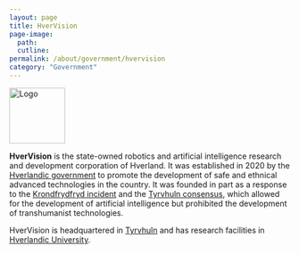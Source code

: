 ```yaml
---
layout: page
title: HverVision
page-image: 
  path: 
  cutline: 
permalink: /about/government/hvervision
category: "Government"
---
```


<div style="text-align: left;">
  <img src="{{ site.baseurl }}/assets/img/hvervision_logo.svg" alt="Logo" style="height: 100px;">
</div>

**HverVision** is the state-owned robotics and artificial intelligence research and development corporation of Hverland. It was established in 2020 by the [Hverlandic government](/HUN/about/government) to promote the development of safe and ethnical advanced technologies in the country. It was founded in part as a response to the [Krondfrydfryd incident](/HUN/about/history/krondfrydfryd-incident) and the [Tyrvhuln consensus](/HUN/about/ideology/tyrvhuln-consensus), which allowed for the development of artificial intelligence but prohibited the development of transhumanist technologies.

HverVision is headquartered in [Tyrvhuln](/HUN/about/locations/tyrvhuln) and has research facilities in [Hverlandic University](/HUN/about/university).